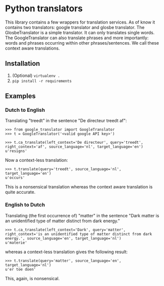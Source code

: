 # Python translators

This library contains a few wrappers for translation services. As of know it contains two translators: google translator
and glosbe translator. The GlosbeTranslator is a simple translator. It can only translates single words. The GoogleTranslator can also translate phrases and more importantly: words and phrases occurring within other phrases/sentences. We call these context aware translations.

## Installation

1. (Optional) `virtualenv .`
2. `pip install -r requirements`

## Examples

### Dutch to English
Translating "treedt" in the sentence "De directeur treedt af":

```
>>> from google_translator import GoogleTranslator
>>> t = GoogleTranslator('<valid google API key>')

>>> t.ca_translate(left_context='De directeur', query='treedt', right_context='af', source_language='nl', target_language='en')
u'resigns'
```

Now a context-less translation:

```
>>> t.translate(query='treedt', source_language='nl', target_language='en')
u'occurs'
```

This is a nonsensical translation whereas the context aware translation is quite accurate.

### English to Dutch

Translating (the first occurrence of) "matter" in the sentence "Dark matter is an unidentified type of matter distinct from dark energy."

```
>>> t.ca_translate(left_context='Dark', query='matter', right_context='is an unidentified type of matter distinct from dark energy.', source_language='en', target_language='nl')
u'materie'
```

whereas a context-less translation gives the following result:


```
>>> t.translate(query='matter', source_language='en', target_language='nl')
u'er toe doen'
```

This, again, is nonsensical.